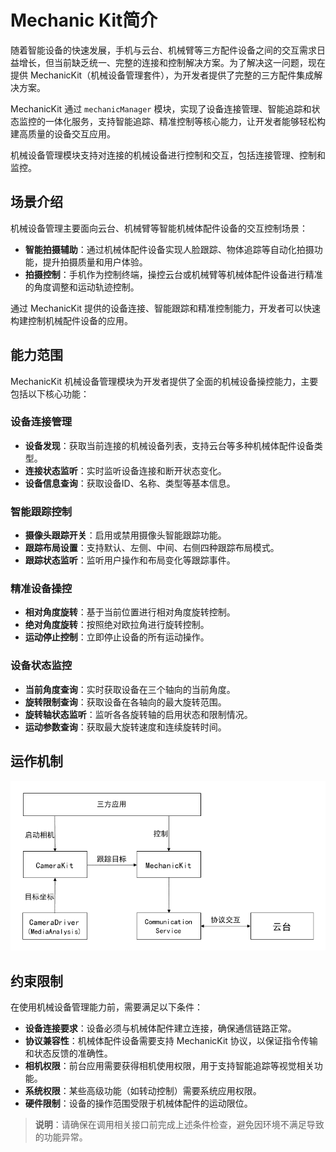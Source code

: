 # Mechanic Kit简介

随着智能设备的快速发展，手机与云台、机械臂等三方配件设备之间的交互需求日益增长，但当前缺乏统一、完整的连接和控制解决方案。为了解决这一问题，现在提供 MechanicKit（机械设备管理套件），为开发者提供了完整的三方配件集成解决方案。

MechanicKit 通过 `mechanicManager` 模块，实现了设备连接管理、智能追踪和状态监控的一体化服务，支持智能追踪、<!--Del-->精准控制<!--DelEnd-->等核心能力，让开发者能够轻松构建高质量的设备交互应用。

机械设备管理模块支持对连接的机械设备进行控制和交互，包括连接管理、控制和监控。

## 场景介绍

机械设备管理主要面向云台、机械臂等智能机械体配件设备的交互控制场景：

- **智能拍摄辅助**：通过机械体配件设备实现人脸跟踪、物体追踪等自动化拍摄功能，提升拍摄质量和用户体验。
- **拍摄控制**：手机作为控制终端，操控云台或机械臂等机械体配件设备进行精准的角度调整和运动轨迹控制。

通过 MechanicKit 提供的设备连接、智能跟踪和精准控制能力，开发者可以快速构建控制机械配件设备的应用。

## 能力范围

MechanicKit 机械设备管理模块为开发者提供了全面的机械设备操控能力，主要包括以下核心功能：

### 设备连接管理

- **设备发现**：获取当前连接的机械设备列表，支持云台等多种机械体配件设备类型。
- **连接状态监听**：实时监听设备连接和断开状态变化。
- **设备信息查询**：获取设备ID、名称、类型等基本信息。

### 智能跟踪控制

- **摄像头跟踪开关**：启用或禁用摄像头智能跟踪功能。
- **跟踪布局设置**：支持默认、左侧、中间、右侧四种跟踪布局模式。
- **跟踪状态监听**：监听用户操作和布局变化等跟踪事件。

<!--Del-->
### 精准设备操控

- **相对角度旋转**：基于当前位置进行相对角度旋转控制。
- **绝对角度旋转**：按照绝对欧拉角进行旋转控制。
- **运动停止控制**：立即停止设备的所有运动操作。
<!--DelEnd-->

### 设备状态监控

- **当前角度查询**：实时获取设备在三个轴向的当前角度。
- **旋转限制查询**：获取设备在各轴向的最大旋转范围。
- **旋转轴状态监听**：监听各各旋转轴的启用状态和限制情况。
- **运动参数查询**：获取最大旋转速度和连续旋转时间。

## 运作机制

![原理图](figures/guide_mechanic.png)

## 约束限制

在使用机械设备管理能力前，需要满足以下条件：

- **设备连接要求**：设备必须与机械体配件建立连接，确保通信链路正常。
- **协议兼容性**：机械体配件设备需要支持 MechanicKit 协议，以保证指令传输和状态反馈的准确性。
- **相机权限**：前台应用需要获得相机使用权限，用于支持智能追踪等视觉相关功能。
- **系统权限**：某些高级功能（如转动控制）需要系统应用权限。
- **硬件限制**：设备的操作范围受限于机械体配件的运动限位。

> **说明**：请确保在调用相关接口前完成上述条件检查，避免因环境不满足导致的功能异常。
